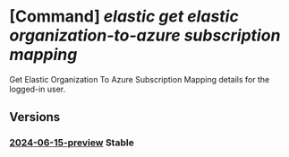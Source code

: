# [Command] _elastic get elastic organization-to-azure subscription mapping_

Get Elastic Organization To Azure Subscription Mapping details for the logged-in user.

## Versions

### [2024-06-15-preview](/Resources/mgmt-plane/L3N1YnNjcmlwdGlvbnMve30vcHJvdmlkZXJzL21pY3Jvc29mdC5lbGFzdGljL2dldGVsYXN0aWNvcmdhbml6YXRpb250b2F6dXJlc3Vic2NyaXB0aW9ubWFwcGluZw==/2024-06-15-preview.xml) **Stable**

<!-- mgmt-plane /subscriptions/{}/providers/microsoft.elastic/getelasticorganizationtoazuresubscriptionmapping 2024-06-15-preview -->
